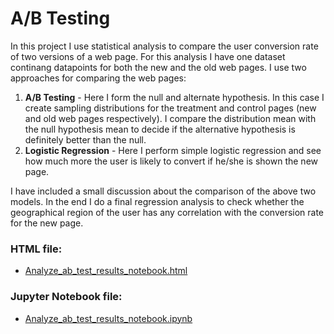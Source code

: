 # A/B Testing #

In this project I use statistical analysis to compare the user conversion rate of two versions of a web page. For this analysis I have one dataset continang datapoints for both the new and the old web pages. I use two approaches for comparing the web pages:
1. **A/B Testing** - Here I form the null and alternate hypothesis. In this case I create sampling distributions for the treatment and control pages (new and old web pages respectively). I compare the distribution mean with the null hypothesis mean to decide if the alternative hypothesis is definitely better than the null.
2. **Logistic Regression** - Here I perform simple logistic regression and see how much more the user is likely to convert if he/she is shown the new page.

I have included a small discussion about the comparison of the above two models. In the end I do a final regression analysis to check whether the geographical region of the user has any correlation with the conversion rate for the new page.


### HTML file:
- [Analyze_ab_test_results_notebook.html](http://htmlpreview.github.io/?https://github.com/schauhan/DataAnalysis/blob/master/AB%20Testing/Analyze_ab_test_results_notebook.html)

### Jupyter Notebook file:
- [Analyze_ab_test_results_notebook.ipynb](https://nbviewer.jupyter.org/github/schauhan/DataAnalysis/blob/master/AB%20Testing/Analyze_ab_test_results_notebook.ipynb)
